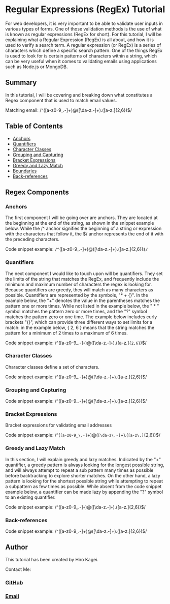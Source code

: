# Regular Expressions (RegEx) Tutorial

For web developers, it is very important to be able to validate user inputs in various types of forms. One of those validation methods is the use of what is known as regular expressions (RegEx for short). For this tutorial, I will be explaining what a Regular Expression (RegEx) is all about, and how it is used to verify a search term. A regular expression (or RegEx) is a series of characters which define a specific search pattern. One of the things RegEx is used to look for is certain patterns of characters within a string, which can be very useful when it comes to validating emails using applications such as Node.js or MongoDB.

## Summary

In this tutorial, I will be covering and breaking down what constitutes a Regex component that is used to match email values.

Matching email:
/^([a-z0-9_\.-]+)@([\da-z\.-]+)\.([a-z\.]{2,6})$/

## Table of Contents

- [Anchors](#anchors)
- [Quantifiers](#quantifiers)
- [Character Classes](#character-classes)
- [Grouping and Capturing](#grouping-and-capturing)
- [Bracket Expressions](#bracket-expressions)
- [Greedy and Lazy Match](#greedy-and-lazy-match)
- [Boundaries](#boundaries)
- [Back-references](#back-references)

## Regex Components

### Anchors
The first component I will be going over are anchors. They are located at the beginning at the end of the string, as shown in the snippet example below. While the /^ anchor signifies the beginning of a string or expression with the characters that follow it, the $/ anchor represents the end of it with the preceding characters. 


Code snippet example: `/^`([a-z0-9_\.-]+)@([\da-z\.-]+)\.([a-z\.]{2,6})`$/`
### Quantifiers
The next component I would like to touch upon will be quantifiers. They set the limits of the string that matches the RegEx, and frequently include the minimum and maximum number of characters the regex is looking for. Because quantifiers are greedy, they will match as many characters as possible. Quantifiers are represented by the symbols, "* + {}". In the example below, the "+" denotes the value in the parentheses matches the pattern one or more times. While not listed in the example below, the " * " symbol matches the pattern zero or more times, and the "?" symbol matches the pattern zero or one time. The example below includes curly brackets "{}", which can provide three different ways to set limits for a match: in the example below, { 2, 6 } means that the string matches the pattern for a minimum of 2 times to a maximum of 6 times.

Code snippet example: /^([a-z0-9_\.-]`+`)@([\da-z\.-]`+`)\.([a-z\.]`{2,6}`)$/
### Character Classes
Character classes define a set of characters.

Code snippet example: /^([a-z0-9_\.-]+)@([\da-z\.-]+)\.([a-z\.]{2,6})$/
### Grouping and Capturing


Code snippet example: /^([a-z0-9_\.-]+)@([\da-z\.-]+)\.([a-z\.]{2,6})$/
### Bracket Expressions
Bracket expressions for validating email addresses 

Code snippet example: /^(`[a-z0-9_\.-]`+)@(`[\da-z\.-]`+)\.(`[a-z\.]`{2,6})$/
### Greedy and Lazy Match
In this section, I will explain greedy and lazy matches. Indicated by the "+" quantifier, a greedy pattern is always looking for the longest possible string, and will always attempt to repeat a sub pattern many times as possible before backtracking to explore shorter matches. On the other hand, a lazy pattern is looking for the shortest possible string while attempting to repeat a subpattern as few times as possible. While absent from the code snippet example below, a quantifier can be made lazy by appending the "?" symbol to an existing quantifier.

Code snippet example: /^([a-z0-9_\.-]`+`)@([\da-z\.-]`+`)\.([a-z\.]{2,6})$/
### Back-references

Code snippet example: /^([a-z0-9_\.-]+)@([\da-z\.-]+)\.([a-z\.]{2,6})$/
## Author

This tutorial has been created by Hiro Kagei.

Contact Me:
### [GitHub](https://github.com/hkagei)
### [Email](k_dawg_1022@hotmail.com)
